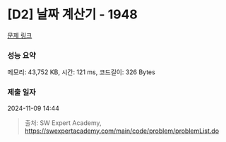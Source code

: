 # [D2] 날짜 계산기 - 1948 

[문제 링크](https://swexpertacademy.com/main/code/problem/problemDetail.do?contestProbId=AV5PnnU6AOsDFAUq) 

### 성능 요약

메모리: 43,752 KB, 시간: 121 ms, 코드길이: 326 Bytes

### 제출 일자

2024-11-09 14:44



> 출처: SW Expert Academy, https://swexpertacademy.com/main/code/problem/problemList.do